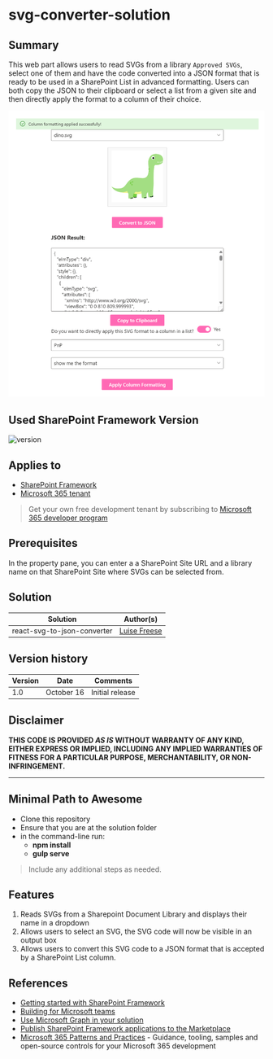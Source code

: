 # svg-converter-solution

## Summary

This web part allows users to read SVGs from a library `Approved SVGs`, select one of them and have the code converted into a JSON format that is ready to be used in a SharePoint List in advanced formatting. Users can both copy the JSON to their clipboard or select a list from a given site and then directly apply the format to a column of their choice.

![svg converter in action](../react-svg-to-json-converter/assets/webpart.png)

## Used SharePoint Framework Version

![version](https://img.shields.io/badge/version-1.20.0-green.svg)

## Applies to

- [SharePoint Framework](https://aka.ms/spfx)
- [Microsoft 365 tenant](https://docs.microsoft.com/sharepoint/dev/spfx/set-up-your-developer-tenant)

> Get your own free development tenant by subscribing to [Microsoft 365 developer program](http://aka.ms/o365devprogram)

## Prerequisites

In the property pane, you can enter a a SharePoint Site URL and a library name on that SharePoint Site where SVGs can be selected from.

## Solution

| Solution    | Author(s)                                               |
| ----------- | ------------------------------------------------------- |
| react-svg-to-json-converter | [Luise Freese](https://github.com/LuiseFreese) | @LuiseFreese |

## Version history

| Version | Date             | Comments        |
| ------- | ---------------- | --------------- |
| 1.0     | October 16 | Initial release |

## Disclaimer

**THIS CODE IS PROVIDED _AS IS_ WITHOUT WARRANTY OF ANY KIND, EITHER EXPRESS OR IMPLIED, INCLUDING ANY IMPLIED WARRANTIES OF FITNESS FOR A PARTICULAR PURPOSE, MERCHANTABILITY, OR NON-INFRINGEMENT.**

---

## Minimal Path to Awesome

- Clone this repository
- Ensure that you are at the solution folder
- in the command-line run:
  - **npm install**
  - **gulp serve**

> Include any additional steps as needed.

## Features

1. Reads SVGs from a Sharepoint Document Library and displays their name in a dropdown
2. Allows users to select an SVG, the SVG code will now be visible in an output box
3. Allows users to convert this SVG code to a JSON format that is accepted by a SharePoint List column.

## References

- [Getting started with SharePoint Framework](https://docs.microsoft.com/en-us/sharepoint/dev/spfx/set-up-your-developer-tenant)
- [Building for Microsoft teams](https://docs.microsoft.com/en-us/sharepoint/dev/spfx/build-for-teams-overview)
- [Use Microsoft Graph in your solution](https://docs.microsoft.com/en-us/sharepoint/dev/spfx/web-parts/get-started/using-microsoft-graph-apis)
- [Publish SharePoint Framework applications to the Marketplace](https://docs.microsoft.com/en-us/sharepoint/dev/spfx/publish-to-marketplace-overview)
- [Microsoft 365 Patterns and Practices](https://aka.ms/m365pnp) - Guidance, tooling, samples and open-source controls for your Microsoft 365 development
